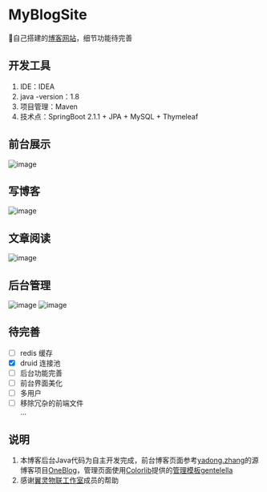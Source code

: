 # MyBlogSite
:book:自己搭建的[博客网站](http://www.lipan.xyz)，细节功能待完善
## 开发工具
1. IDE：IDEA<br/>
2. java -version：1.8
2. 项目管理：Maven<br/>
3. 技术点：SpringBoot 2.1.1 + JPA + MySQL + Thymeleaf<br/>
## 前台展示
![image](https://fantasticpan.oss-cn-beijing.aliyuncs.com/TIM%E6%88%AA%E5%9B%BE20181214133829.png)
## 写博客
![image](https://fantasticpan.oss-cn-beijing.aliyuncs.com/TIM%E6%88%AA%E5%9B%BE20181214133751.png)
## 文章阅读
![image](http://fantasticpan.oss-cn-beijing.aliyuncs.com/readArticle.png)
## 后台管理
![image](https://fantasticpan.oss-cn-beijing.aliyuncs.com/TIM%E6%88%AA%E5%9B%BE20181214132021.png)
![image](https://fantasticpan.oss-cn-beijing.aliyuncs.com/TIM%E6%88%AA%E5%9B%BE20181214132036.png)
## 待完善
- [ ] redis 缓存
- [x] druid 连接池
- [ ] 后台功能完善
- [ ] 前台界面美化
- [ ] 多用户
- [ ] 移除冗杂的前端文件<br/>
...
## 说明
1. 本博客后台Java代码为自主开发完成，前台博客页面参考[yadong.zhang](https://gitee.com/yadong.zhang)的源博客项目[OneBlog](https://gitee.com/yadong.zhang/DBlog)，管理页面使用[Colorlib](https://colorlib.com/)提供的[管理模板](https://colorlib.com/wp/free-admin-templates/)[gentelella](https://colorlib.com/polygon/gentelella/index.html)
2. 感谢[翼灵物联工作室](www.swpuiot.com)成员的帮助
